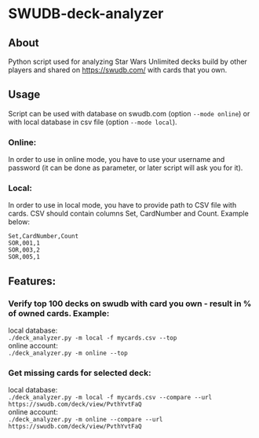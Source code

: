 # SWUDB-deck-analyzer
## About
Python script used for analyzing Star Wars Unlimited decks build by other players and shared on https://swudb.com/ with cards that you own. 

## Usage
Script can be used with database on swudb.com (option ```--mode online```) or with local database in csv file (option ```--mode local```). 
### Online:
In order to use in online mode, you have to use your username and password (it can be done as parameter, or later script will ask you for it).
### Local:
In order to use in local mode, you have to provide path to CSV file with cards. CSV should contain columns Set, CardNumber and Count. Example below:
```CSV
Set,CardNumber,Count
SOR,001,1
SOR,003,2
SOR,005,1
```

## Features:
### Verify top 100 decks on swudb with card you own - result in % of owned cards. Example:
local database:\
```./deck_analyzer.py -m local -f mycards.csv --top```\
online account:\
```./deck_analyzer.py -m online --top```
### Get missing cards for selected deck:
local database:\
```./deck_analyzer.py -m local -f mycards.csv --compare --url https://swudb.com/deck/view/PvthYvtFaQ```\
online account:\
```./deck_analyzer.py -m online --compare --url https://swudb.com/deck/view/PvthYvtFaQ```
